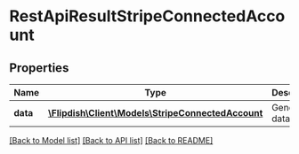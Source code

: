 # RestApiResultStripeConnectedAccount

## Properties
Name | Type | Description | Notes
------------ | ------------- | ------------- | -------------
**data** | [**\Flipdish\Client\Models\StripeConnectedAccount**](StripeConnectedAccount.md) | Generic data object. | 

[[Back to Model list]](../README.md#documentation-for-models) [[Back to API list]](../README.md#documentation-for-api-endpoints) [[Back to README]](../README.md)


